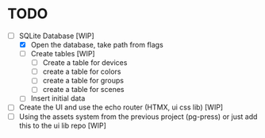 # TODO

- [ ] SQLite Database [WIP]
  - [x] Open the database, take path from flags
  - [ ] Create tables [WIP]
    - [ ] Create a table for devices
    - [ ] create a table for colors
    - [ ] create a table for groups
    - [ ] create a table for scenes
  - [ ] Insert initial data

- [ ] Create the UI and use the echo router (HTMX, ui css lib) [WIP]
- [ ] Using the assets system from the previous project (pg-press) or just add this to the ui lib repo [WIP]
